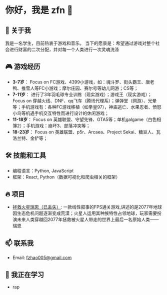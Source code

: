 
<!--
## Hi there 👋

**zfn1225/zfn1225** is a ✨ _special_ ✨ repository because its `README.md` (this file) appears on your GitHub profile.

Here are some ideas to get you started:

- 🔭 I’m currently working on ...
- 🌱 I’m currently learning ...
- 👯 I’m looking to collaborate on ...
- 🤔 I’m looking for help with ...
- 💬 Ask me about ...
- 📫 How to reach me: ...
- 😄 Pronouns: ...
- ⚡ Fun fact: ...
-->

# 你好，我是 zfn 👋

## 🚀 关于我
我是一名学生，目前热衷于游戏和音乐。
当下的愿景是：希望通过游戏对整个社会进行财富的二次分配，并对每一个人类进行一次灵魂洗涤

## 🎮 游戏经历
- **3-7岁**： Focus on FC游戏、4399小游戏，如：魂斗罗、街头霸王、唐老鸭、推雪人等FC小游戏；摩尔庄园、赛尔号等幼儿网游；CS等；
- **7-11岁**： 进行了3年羽毛球专业训练（现实游戏）；游戏王（现实游戏）；Focus on 穿越火线、DNF、qq飞车（腾讯代理系）；弹弹堂（网游）、光晕等；手机游戏有：各种FC游戏移植（如拳皇97），神庙逃亡、水果忍者、愤怒小鸟等机遇手机交互特性而进行设计的休闲游戏；
- **11-18岁**： Focus on 英雄联盟、守望先锋、GTA5等；单机galgame（白色相簿2）；手机游戏：崩坏3、部落冲突等；
- **18-23岁**： Focus on 英雄联盟、p5r、Arcaea、Project Sekai、糖豆人、瓦洛兰特、金铲等；

## 🛠 技能和工具
- 编程语言：Python, JavaScript
- 框架：React, Python（数据可视化和爬虫相关的框架）


<!--
## 📊 GitHub 统计
![你的GitHub统计](https://github-readme-stats.vercel.app/api?username=你的用户名&show_icons=true&theme=radical)
-->

## 🔥 项目
- [拯救火星瑞恩（已丢失）](已丢失): 一款线性叙事的FPS通关游戏,讲述的是2077年地球因生态危机问题逐渐变成荒漠；火星人运用其种族特性占领地球，玩家需要扮演未来人类穿越回2077年拯救被火星人带走的世界上最后一名原始人类——瑞恩


## 📫 联系我
- Email: fzhao005@gmail.com


## 🌱 我正在学习
- rap
